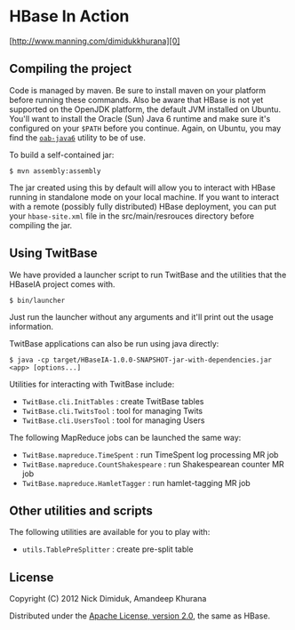 # HBase In Action

[http://www.manning.com/dimidukkhurana][0]

## Compiling the project

Code is managed by maven. Be sure to install maven on your platform
before running these commands. Also be aware that HBase is not yet
supported on the OpenJDK platform, the default JVM installed on
Ubuntu. You'll want to install the Oracle (Sun) Java 6 runtime and
make sure it's configured on your `$PATH` before you continue. Again,
on Ubuntu, you may find the [`oab-java6`][1] utility to be of use.

To build a self-contained jar:

    $ mvn assembly:assembly

The jar created using this by default will allow you to interact with
HBase running in standalone mode on your local machine. If you want
to interact with a remote (possibly fully distributed) HBase
deployment, you can put your `hbase-site.xml` file in the src/main/resrouces
directory before compiling the jar.

## Using TwitBase

We have provided a launcher script to run TwitBase and the utilities
that the HBaseIA project comes with.

    $ bin/launcher

Just run the launcher without any arguments and it'll print out the
usage information.

TwitBase applications can also be run using java directly:

    $ java -cp target/HBaseIA-1.0.0-SNAPSHOT-jar-with-dependencies.jar <app> [options...]

Utilities for interacting with TwitBase include:

 - `TwitBase.cli.InitTables` : create TwitBase tables
 - `TwitBase.cli.TwitsTool` : tool for managing Twits
 - `TwitBase.cli.UsersTool` : tool for managing Users

The following MapReduce jobs can be launched the same way:

 - `TwitBase.mapreduce.TimeSpent` : run TimeSpent log
   processing MR job
 - `TwitBase.mapreduce.CountShakespeare` : run
   Shakespearean counter MR job
 - `TwitBase.mapreduce.HamletTagger` : run
   hamlet-tagging MR job

## Other utilities and scripts

The following utilities are available for you to play with:

 - `utils.TablePreSplitter` : create pre-split table

## License

Copyright (C) 2012 Nick Dimiduk, Amandeep Khurana

Distributed under the [Apache License, version 2.0][2], the same as HBase.

[0]: http://www.manning.com/dimidukkhurana
[1]: https://github.com/flexiondotorg/oab-java6
[2]: http://www.apache.org/licenses/LICENSE-2.0.html
